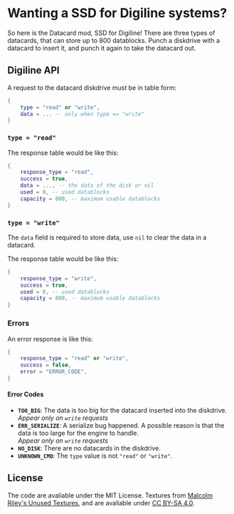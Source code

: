 # Wanting a SSD for Digiline systems?
So here is the Datacard mod, SSD for Digiline! There are three types of datacards, that can store up to 800 datablocks. Punch a diskdrive with a datacard to insert it, and punch it again to take the datacard out.

## Digiline API
A request to the datacard diskdrive must be in table form:
```lua
{
	type = "read" or "write",
	data = ... -- only when type == "write"
}
```

### `type = "read"`
The response table would be like this:
```lua
{
	response_type = "read",
	success = true,
	data = ..., -- the data of the disk or nil
	used = 0, -- used datablocks
	capacity = 800, -- maximum usable datablocks
}
```

### `type = "write"`
The `data` field is required to store data, use `nil` to clear the data in a datacard.

The response table would be like this:
```lua
{
	response_type = "write",
	success = true,
	used = 0, -- used datablocks
	capacity = 800, -- maximum usable datablocks
}
```
### Errors
An error response is like this:
```lua
{
	response_type = "read" or "write",
	success = false,
	error = "ERROR_CODE",
}
```

#### Error Codes
* **`TOO_BIG`**: The data is too big for the datacard inserted into the diskdrive.<br>*Appear only on `write` requests*
* **`ERR_SERIALIZE`**: A serialize bug happened. A possible reason is that the data is too large for the engine to handle.<br>*Appear only on `write` requests*
* **`NO_DISK`**: There are no datacards in the diskdrive.
* **`UNKNOWN_CMD`**: The `type` value is not `"read"` or `"write"`.

## License
The code are avaliable under the MIT License. Textures from [Malcolm Riley's Unused Textures](https://github.com/malcolmriley/unused-textures), and are avaliable under [CC BY-SA 4.0](https://creativecommons.org/licenses/by/4.0/).
